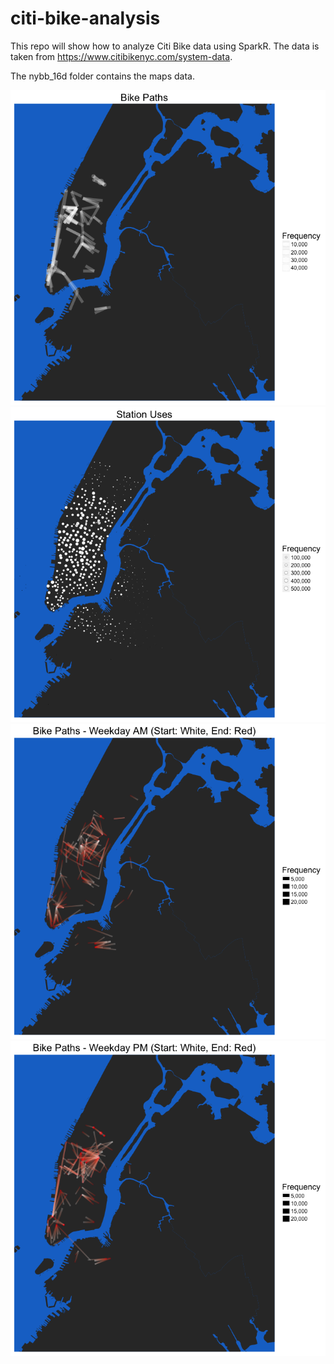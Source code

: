 # citi-bike-analysis
This repo will show how to analyze Citi Bike data using SparkR. The data is taken from https://www.citibikenyc.com/system-data.

The nybb_16d folder contains the maps data.

![Bike Paths](/plots/citi_bike_paths.png)
![Station Uses](/plots/station_uses.png)
![Station Paths (AM)](/plots/citi_bike_paths_dir_wkdy_am.png)
![Station Paths (PM)](/plots/citi_bike_paths_dir_wkdy_pm.png)
